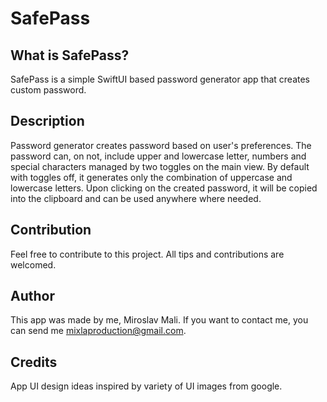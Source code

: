 # SafePass

## What is SafePass?

SafePass is a simple SwiftUI based password generator app that creates custom password.

## Description

Password generator creates password based on user's preferences. 
The password can, on not, include upper and lowercase letter, numbers and special characters managed by two toggles on the main view.
By default with toggles off, it generates only the combination of uppercase and lowercase letters.
Upon clicking on the created password, it will be copied into the clipboard and can be used anywhere where needed.

## Contribution

Feel free to contribute to this project. All tips and contributions are welcomed.

## Author

This app was made by me, Miroslav Mali. If you want to contact me, you can send me mixlaproduction@gmail.com.

## Credits

App UI design ideas inspired by variety of UI images from google.
